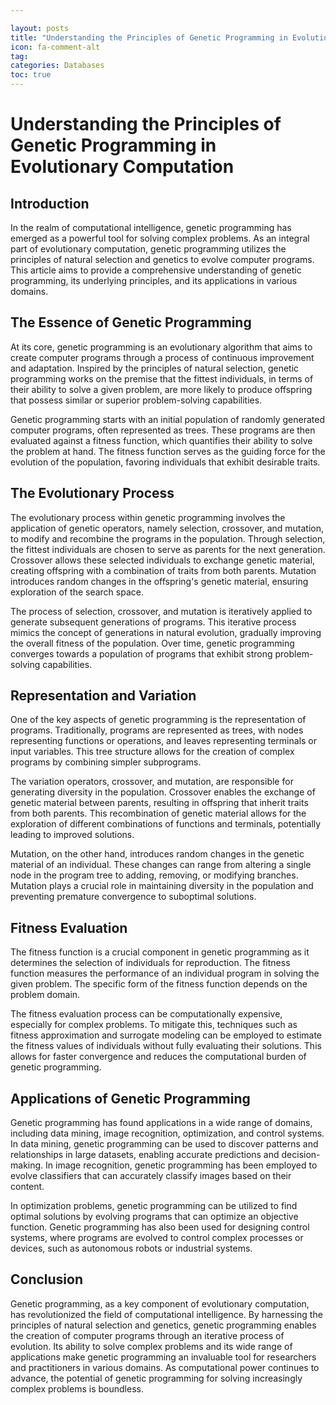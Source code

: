 ```yaml
---

layout: posts
title: "Understanding the Principles of Genetic Programming in Evolutionary Computation"
icon: fa-comment-alt
tag:      
categories: Databases
toc: true
---
```




# Understanding the Principles of Genetic Programming in Evolutionary Computation

## Introduction

In the realm of computational intelligence, genetic programming has emerged as a powerful tool for solving complex problems. As an integral part of evolutionary computation, genetic programming utilizes the principles of natural selection and genetics to evolve computer programs. This article aims to provide a comprehensive understanding of genetic programming, its underlying principles, and its applications in various domains.

## The Essence of Genetic Programming

At its core, genetic programming is an evolutionary algorithm that aims to create computer programs through a process of continuous improvement and adaptation. Inspired by the principles of natural selection, genetic programming works on the premise that the fittest individuals, in terms of their ability to solve a given problem, are more likely to produce offspring that possess similar or superior problem-solving capabilities.

Genetic programming starts with an initial population of randomly generated computer programs, often represented as trees. These programs are then evaluated against a fitness function, which quantifies their ability to solve the problem at hand. The fitness function serves as the guiding force for the evolution of the population, favoring individuals that exhibit desirable traits.

## The Evolutionary Process

The evolutionary process within genetic programming involves the application of genetic operators, namely selection, crossover, and mutation, to modify and recombine the programs in the population. Through selection, the fittest individuals are chosen to serve as parents for the next generation. Crossover allows these selected individuals to exchange genetic material, creating offspring with a combination of traits from both parents. Mutation introduces random changes in the offspring's genetic material, ensuring exploration of the search space.

The process of selection, crossover, and mutation is iteratively applied to generate subsequent generations of programs. This iterative process mimics the concept of generations in natural evolution, gradually improving the overall fitness of the population. Over time, genetic programming converges towards a population of programs that exhibit strong problem-solving capabilities.

## Representation and Variation

One of the key aspects of genetic programming is the representation of programs. Traditionally, programs are represented as trees, with nodes representing functions or operations, and leaves representing terminals or input variables. This tree structure allows for the creation of complex programs by combining simpler subprograms.

The variation operators, crossover, and mutation, are responsible for generating diversity in the population. Crossover enables the exchange of genetic material between parents, resulting in offspring that inherit traits from both parents. This recombination of genetic material allows for the exploration of different combinations of functions and terminals, potentially leading to improved solutions.

Mutation, on the other hand, introduces random changes in the genetic material of an individual. These changes can range from altering a single node in the program tree to adding, removing, or modifying branches. Mutation plays a crucial role in maintaining diversity in the population and preventing premature convergence to suboptimal solutions.

## Fitness Evaluation

The fitness function is a crucial component in genetic programming as it determines the selection of individuals for reproduction. The fitness function measures the performance of an individual program in solving the given problem. The specific form of the fitness function depends on the problem domain.

The fitness evaluation process can be computationally expensive, especially for complex problems. To mitigate this, techniques such as fitness approximation and surrogate modeling can be employed to estimate the fitness values of individuals without fully evaluating their solutions. This allows for faster convergence and reduces the computational burden of genetic programming.

## Applications of Genetic Programming

Genetic programming has found applications in a wide range of domains, including data mining, image recognition, optimization, and control systems. In data mining, genetic programming can be used to discover patterns and relationships in large datasets, enabling accurate predictions and decision-making. In image recognition, genetic programming has been employed to evolve classifiers that can accurately classify images based on their content.

In optimization problems, genetic programming can be utilized to find optimal solutions by evolving programs that can optimize an objective function. Genetic programming has also been used for designing control systems, where programs are evolved to control complex processes or devices, such as autonomous robots or industrial systems.

## Conclusion

Genetic programming, as a key component of evolutionary computation, has revolutionized the field of computational intelligence. By harnessing the principles of natural selection and genetics, genetic programming enables the creation of computer programs through an iterative process of evolution. Its ability to solve complex problems and its wide range of applications make genetic programming an invaluable tool for researchers and practitioners in various domains. As computational power continues to advance, the potential of genetic programming for solving increasingly complex problems is boundless.